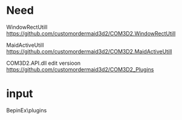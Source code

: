 # Need

WindowRectUtill  
https://github.com/customordermaid3d2/COM3D2.WindowRectUtill  

MaidActiveUtill  
https://github.com/customordermaid3d2/COM3D2.MaidActiveUtill  

COM3D2.API.dll edit versioon  
https://github.com/customordermaid3d2/COM3D2_Plugins


# input

BepinEx\plugins  
